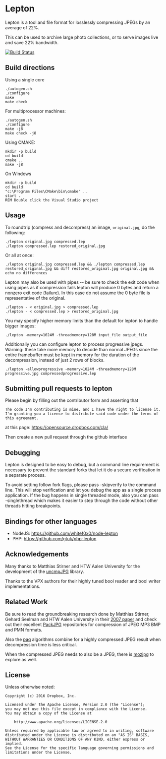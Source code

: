 # Lepton

Lepton is a tool and file format for losslessly compressing JPEGs by an average of 22%.

This can be used to archive large photo collections, or to serve images live and save 22% bandwidth.


[![Build Status](https://travis-ci.org/dropbox/lepton.svg?branch=master)](https://travis-ci.org/dropbox/lepton)


## Build directions
Using a single core

    ./autogen.sh
    ./configure
    make
    make check

For multiprocessor machines:

    ./autogen.sh
    ./configure
    make -j8
    make check -j8

Using CMAKE:

    mkdir -p build
    cd build
    cmake ..
    make -j8

On Windows

    mkdir -p build
    cd build
    "c:\Program Files\CMake\bin\cmake" ..
    start .
    REM Double click the Visual Studio project

## Usage

To roundtrip (compress and decompress) an image, `original.jpg`, do the following:

    ./lepton original.jpg compressed.lep
    ./lepton compressed.lep restored_original.jpg

Or all at once:

    ./lepton original.jpg compressed.lep && ./lepton compressed.lep restored_original.jpg && diff restored_original.jpg original.jpg && echo no differences


Lepton may also be used with pipes -- be sure to check the exit code when using pipes
as if compression fails lepton will produce 0 bytes and return a nonzero exit code
(failure). In this case do not assume the 0 byte file is representative of the original.

    ./lepton - < original.jpg > compressed.lep
    ./lepton - < compressed.lep > restored_original.jpg


You may specify higher memory limits than the default for lepton to handle bigger images:

    ./lepton -memory=1024M -threadmemory=128M input_file output_file

Additionally you can configure lepton to process progressive jpegs.
Warning: these take more memory to decode than normal JPEGs since the entire framebuffer
must be kept in memory for the duration of the decompression, instead of just 2 rows of blocks.

    ./lepton -allowprogressive -memory=1024M -threadmemory=128M progressive.jpg compressedprogressive.lep


## Submitting pull requests to lepton

Please begin by filling out the contributor form and asserting that

    The code I'm contributing is mine, and I have the right to license it.
    I'm granting you a license to distribute said code under the terms of this agreement.

at this page:
https://opensource.dropbox.com/cla/

Then create a new pull request through the github interface

## Debugging

Lepton is designed to be easy to debug, but a command line requirement is necessary to prevent
the standard forks that let it do a secure verification in a separate process.

To avoid setting follow fork flags, please pass -skipverify to the command line.
This will stop verification and let you debug the app as a single process application.
If the bug happens in single threaded mode, also you can pass -singlethread which makes
it easier to step through the code without other threads hitting breakpoints.

## Bindings for other languages

* NodeJS: https://github.com/whitef0x0/node-lepton
* PHP: https://github.com/gtuk/php-lepton

## Acknowledgements

Many thanks to Matthias Stirner and HTW Aalen University for the development of the [uncmpJPG](http://packjpg.encode.ru/?page_id=178) library.

Thanks to the VPX authors for their highly tuned bool reader and bool writer implementations.

## Related Work

Be sure to read the groundbreaking research done by Matthias Stirner, Gehard Seelman and HTW Aalen University in their [2007 paper](http://www.elektronik.htw-aalen.de/packjpg/_notes/PCS2007_PJPG_paper_final.pdf) and check out their excellent [PackJPG](http://github.com/packjpg) repositories for compression of JPEG MP3 BMP and PMN formats.

Also the [paq](http://mattmahoney.net/dc/) algorithms combine for a highly compressed JPEG result when decompression time is less critical.

When the compressed JPEG needs to also be a JPEG, there is [mozjpg](https://github.com/mozilla/mozjpeg) to explore as well.

## License

Unless otherwise noted:

```
Copyright (c) 2016 Dropbox, Inc.

Licensed under the Apache License, Version 2.0 (the "License");
you may not use this file except in compliance with the License.
You may obtain a copy of the License at

    http://www.apache.org/licenses/LICENSE-2.0

Unless required by applicable law or agreed to in writing, software
distributed under the License is distributed on an "AS IS" BASIS,
WITHOUT WARRANTIES OR CONDITIONS OF ANY KIND, either express or implied.
See the License for the specific language governing permissions and
limitations under the License.
```
